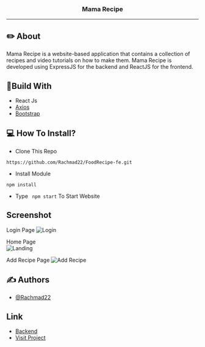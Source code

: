 <p align="center">

  <h3 align="center">Mama Recipe</h3>

---

## ✏️ About
Mama Recipe is a website-based application that contains a collection of recipes and video tutorials on how to make them. Mama Recipe is developed using ExpressJS for the backend and ReactJS for the frontend.


## 🔖Build With

- React Js
- [Axios](https://www.npmjs.com/package/axios)
- [Bootstrap](https://www.npmjs.com/package/bootstrap)

## 💻 How To Install?

- Clone This Repo

```
https://github.com/Rachmad22/FoodRecipe-fe.git
```

- Install Module

```
npm install
```

- Type ` npm start` To Start Website

## Screenshot

 Login Page 
![Login](https://user-images.githubusercontent.com/116181515/230849330-81485ea0-4a38-4625-b3fd-599aeec3d099.jpg) 

 Home Page  
![Landing](https://user-images.githubusercontent.com/116181515/230849602-99c08775-5571-4fb0-81d4-3ff534b7d197.jpg) 


 Add Recipe Page 
![Add Recipe](https://user-images.githubusercontent.com/116181515/230850006-b53ca506-d0ad-4fca-ae8c-d15baa252a4b.jpg) 


## ✍️ Authors

- [@Rachmad22](https://github.com/Rachmad22)

## Link

- [Backend](https://github.com/Rachmad22/BackendFoodRecipe)
- [Visit Project](https://wig-scallop.cyclic.app/)
